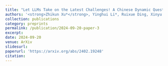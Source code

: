 ```yaml
---
title: "Let LLMs Take on the Latest Challenges! A Chinese Dynamic Question Answering Benchmark"
authors: '<strong>Zhikun Xu*</strong>, Yinghui Li*, Ruixue Ding, Xinyu Wang, Boli Chen, Yong Jiang, Hai-Tao Zheng, Wenlian Lu, Pengjun Xie, Fei Huang'
collection: publications
category: preprints
permalink: /publication/2024-09-20-paper-3
excerpt: 
date: 2024-09-20
venue: ArXiv
slidesurl: 
paperurl: 'https://arxiv.org/abs/2402.19248'
citation: 
---
```


